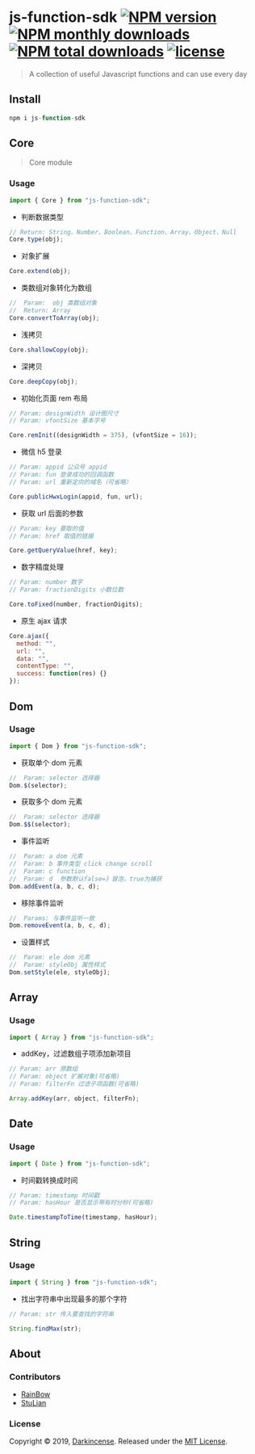 # js-function-sdk [![NPM version](https://img.shields.io/npm/v/js-function-sdk.svg?style=flat)](https://www.npmjs.com/package/js-function-sdk) [![NPM monthly downloads](https://img.shields.io/npm/dm/js-function-sdk.svg?style=flat)](https://npmjs.org/package/js-function-sdk) [![NPM total downloads](https://img.shields.io/npm/dt/js-function-sdk.svg?style=flat)](https://npmjs.org/package/js-function-sdk) [![license](https://img.shields.io/badge/license-MIT-blue.svg)](https://github.com/Darkincense/js-function-sdk)

> A collection of useful Javascript functions and can use every day

## Install

```js
npm i js-function-sdk
```

## Core

> Core module

### Usage

```js
import { Core } from "js-function-sdk";
```

- 判断数据类型

```js
// Return: String、Number、Boolean、Function、Array、Object、Null
Core.type(obj);
```

- 对象扩展

```js
Core.extend(obj);
```

- 类数组对象转化为数组

```js
//  Param:  obj 类数组对象
//  Return: Array
Core.convertToArray(obj);
```

- 浅拷贝

```js
Core.shallowCopy(obj);
```

- 深拷贝

```js
Core.deepCopy(obj);
```

- 初始化页面 rem 布局

```js
// Param: designWidth 设计图尺寸
// Param: vfontSize 基本字号

Core.remInit((designWidth = 375), (vfontSize = 16));
```

- 微信 h5 登录

```js
// Param: appid 公众号 appid
// Param: fun 登录成功的回调函数
// Param: url 重新定向的域名（可省略）

Core.publicHwxLogin(appid, fun, url);
```

- 获取 url 后面的参数

```js
// Param: key 要取的值
// Param: href 取值的链接

Core.getQueryValue(href, key);
```

- 数字精度处理

```js
// Param: number 数字
// Param: fractionDigits 小数位数

Core.toFixed(number, fractionDigits);
```

- 原生 ajax 请求

```js
Core.ajax({
  method: "",
  url: "",
  data: "",
  contentType: "",
  success: function(res) {}
});
```

## Dom

### Usage

```js
import { Dom } from "js-function-sdk";
```

- 获取单个 dom 元素

```js
//  Param: selector 选择器
Dom.$(selector);
```

- 获取多个 dom 元素

```js
//  Param: selector 选择器
Dom.$$(selector);
```

- 事件监听

```js
//  Param: a dom 元素
//  Param: b 事件类型 click change scroll
//  Param: c function
//  Param: d  参数默认false=》冒泡，true为捕获
Dom.addEvent(a, b, c, d);
```

- 移除事件监听

```js
//  Params: 与事件监听一致
Dom.removeEvent(a, b, c, d);
```

- 设置样式

```js
//  Param: ele dom 元素
//  Param: styleObj 属性样式
Dom.setStyle(ele, styleObj);
```

## Array

### Usage

```js
import { Array } from "js-function-sdk";
```

- addKey，过滤数组子项添加新项目

```js
// Param: arr 原数组
// Param: object 扩展对象(可省略)
// Param: filterFn 过滤子项函数(可省略)

Array.addKey(arr, object, filterFn);
```

## Date

### Usage

```js
import { Date } from "js-function-sdk";
```

- 时间戳转换成时间

```js
// Param: timestamp 时间戳
// Param: hasHour 是否显示带有时分秒(可省略)

Date.timestampToTime(timestamp, hasHour);
```

## String

### Usage

```js
import { String } from "js-function-sdk";
```

- 找出字符串中出现最多的那个字符

```js
// Param: str 传入要查找的字符串

String.findMax(str);
```

## About

### Contributors

- [RainBow](https://github.com/xiaoyueyue165)
- [StuLian](https://github.com/StuLian)

### License

Copyright © 2019, [Darkincense](https://github.com/Darkincense).
Released under the [MIT License](LICENSE).
